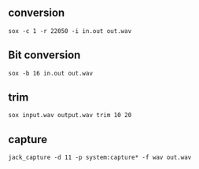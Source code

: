 ## conversion 

```
sox -c 1 -r 22050 -i in.out out.wav
```

## Bit conversion

```
sox -b 16 in.out out.wav  
```

## trim

```
sox input.wav output.wav trim 10 20
```

## capture

```
jack_capture -d 11 -p system:capture* -f wav out.wav
```
